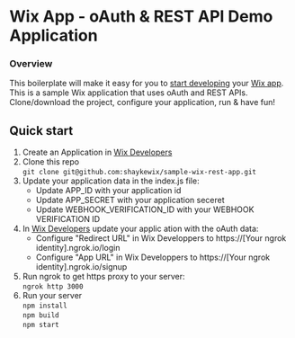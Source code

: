 # Wix App - oAuth & REST API Demo Application
### **Overview**

This boilerplate will make it easy for you to [start developing](http://dev.wix.com/) your [Wix app](https://www.wix.com/app-market/main).
This is a sample Wix application that uses oAuth and REST APIs.
Clone/download the project, configure your application, run & have fun!

## Quick start
1. Create an Application in [Wix Developers](http://dev.wix.com/)
2. Clone this repo<br/>
    `git clone git@github.com:shaykewix/sample-wix-rest-app.git`
3. Update your application data in the index.js file:
    * Update APP_ID with your application id
    * Update APP_SECRET with your application seceret
    * Update WEBHOOK_VERIFICATION_ID with your WEBHOOK VERIFICATION ID
4. In [Wix Developers](http://dev.wix.com/myapps) update your applic ation with the oAuth data:
    * Configure "Redirect URL" in Wix Developpers to https://[Your ngrok identity].ngrok.io/login
    * Configure "App URL" in Wix Developpers to https://[Your ngrok identity].ngrok.io/signup
5. Run ngrok to get https proxy to your server:<br/>
    `ngrok http 3000`
6. Run your server<br/>
    `npm install`<br/>
    `npm build`<br/>
    `npm start`<br/>
